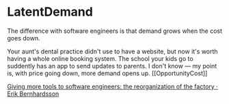 # LatentDemand

The difference with software engineers is that demand grows when the cost goes down.

Your aunt's dental practice didn't use to have a website, but now it's worth having a whole online booking system. The school your kids go to suddently has an app to send updates to parents. I don't know — my point is, with price going down, more demand opens up. \[\[OpportunityCost]]

[Giving more tools to software engineers: the reorganization of the factory · Erik Bernhardsson](https://erikbern.com/2020/12/16/giving-more-tools-to-software-engineers-the-reorganization-of-the-factory.html)
